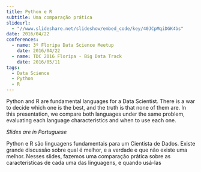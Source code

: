 ```yaml
---
title: Python e R
subtitle: Uma comparação prática
slideurl:
  - "//www.slideshare.net/slideshow/embed_code/key/40JCpMqiDGK4bs"
date: 2016/04/22
conferences:
  - name: 3º Floripa Data Science Meetup
    date: 2016/04/22
  - name: TDC 2016 Floripa - Big Data Track
    date: 2016/05/11
tags:
  - Data Science
  - Python
  - R
---
```


Python and R are fundamental languages for a Data Scientist. There is a war to decide which one is the best, and the truth is that none of them are. In this presentation, we compare both languages under the same problem, evaluating each language characteristics and when to use each one.

*Slides are in Portuguese*

Python e R são linguagens fundamentais para um Cientista de Dados. Existe grande discussão sobre qual é melhor, e a verdade e que não existe uma melhor. Nesses slides, fazemos uma comparação prática sobre as características de cada uma das linguagens, e quando usá-las
